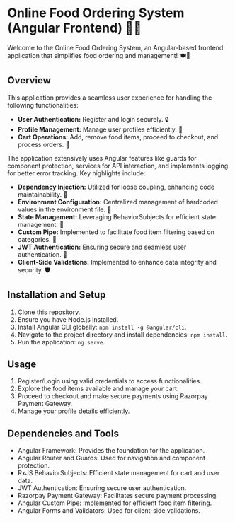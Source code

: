 # Online Food Ordering System (Angular Frontend) 🍔🥗

Welcome to the Online Food Ordering System, an Angular-based frontend application that simplifies food ordering and management! 🍽️📲

## Overview

This application provides a seamless user experience for handling the following functionalities:
- **User Authentication:** Register and login securely. 🔒
- **Profile Management:** Manage user profiles efficiently. 👤
- **Cart Operations:** Add, remove food items, proceed to checkout, and process orders. 🛒

The application extensively uses Angular features like guards for component protection, services for API interaction, and implements logging for better error tracking. Key highlights include:

- **Dependency Injection:** Utilized for loose coupling, enhancing code maintainability. 🧩
- **Environment Configuration:** Centralized management of hardcoded values in the environment file. 📁
- **State Management:** Leveraging BehaviorSubjects for efficient state management. 🔄
- **Custom Pipe:** Implemented to facilitate food item filtering based on categories. 🥦
- **JWT Authentication:** Ensuring secure and seamless user authentication. 🔐
- **Client-Side Validations:** Implemented to enhance data integrity and security. 🛡️

## Installation and Setup

1. Clone this repository.
2. Ensure you have Node.js installed.
3. Install Angular CLI globally: `npm install -g @angular/cli`.
4. Navigate to the project directory and install dependencies: `npm install`.
5. Run the application: `ng serve`.

## Usage

1. Register/Login using valid credentials to access functionalities.
2. Explore the food items available and manage your cart.
3. Proceed to checkout and make secure payments using Razorpay Payment Gateway.
4. Manage your profile details efficiently.

## Dependencies and Tools

- Angular Framework: Provides the foundation for the application.
- Angular Router and Guards: Used for navigation and component protection.
- RxJS BehaviorSubjects: Efficient state management for cart and user data.
- JWT Authentication: Ensuring secure user authentication.
- Razorpay Payment Gateway: Facilitates secure payment processing.
- Angular Custom Pipe: Implemented for efficient food item filtering.
- Angular Forms and Validators: Used for client-side validations.


